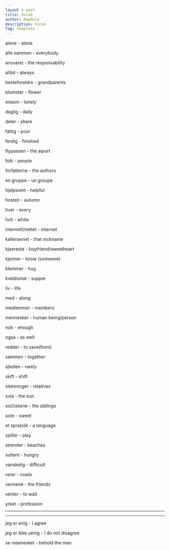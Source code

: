 ```yaml
---
layout : post
title: Vocab
author: Amp0ule
description: Vocab
Tag: Template
---
```



alene - alone

alle sammen - everybody

ansvaret - the responsability

alltid - always

besteforeldre - grandparents

blomster - flower

ensom - lonely

daglig - daily

deler - share

fattig - poor

ferdig - finished

flypassen - the aiport

folk - people

forfatterne - the authors

en gruppe - un groupe

hjelpsomt - helpful

hosten - autumn

hver - every

hvit - white

internett/nettet - internet

kallenavnet - that nickname

kjaereste - boyfriend/sweetheart

kjenner - know (someone)

klemmer - hug

kveldsmat - supper

liv - life

med - along

medlemmer - members

mennesker - human being/person

nok - enough

ogsa - as well

redder - to save(from)

sammen - together

sjleden - rarely

skift - shift

slektninger - relatives

sola - the sun

so(/)skene - the siblings

sote - sweet

et spra(o)k - a language

spiller - play

strender - beaches

sultent - hungry 

vanskelig - difficult

veier - roads

vennene - the friends

venter - to wait

yrket - profession



---
---


jeg er enig - I agree

jeg er ikke uenig - I do not disagree

se meenesket - behold the man